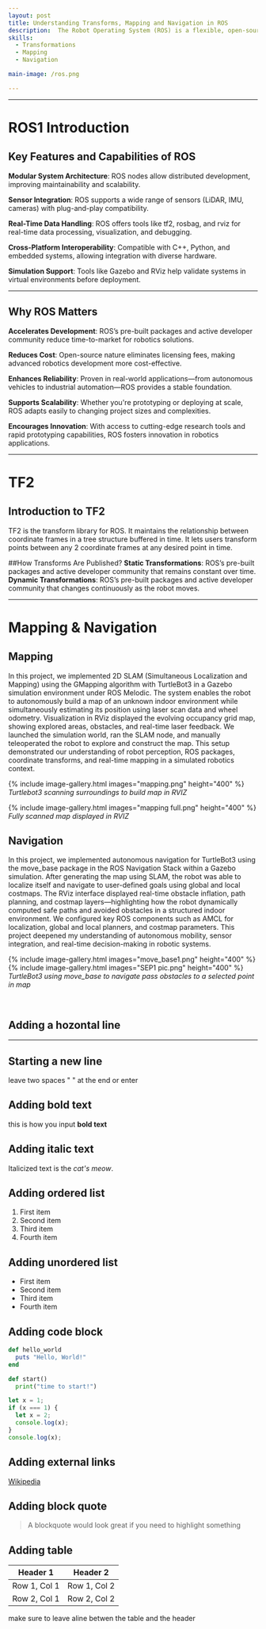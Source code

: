 ```yaml
---
layout: post
title: Understanding Transforms, Mapping and Navigation in ROS
description:  The Robot Operating System (ROS) is a flexible, open-source framework for writing robot software. It provides tools, libraries, and conventions to simplify the task of creating complex and robust robot behavior across a wide variety of robotic platforms. ROS is widely used in academia, research, and increasingly in commercial robotics due to its modular architecture and strong community support. Our current project involves designing a maze arena and implementing autonomous navigation using ROS1 on the Limo robot. In this page we display our learning on ROS1.
skills: 
  - Transformations
  - Mapping
  - Navigation

main-image: /ros.png

---
```


---
# ROS1 Introduction
## Key Features and Capabilities of ROS
**Modular System Architecture**: ROS nodes allow distributed development, improving maintainability and scalability.


**Sensor Integration**: ROS supports a wide range of sensors (LiDAR, IMU, cameras) with plug-and-play compatibility.


**Real-Time Data Handling**: ROS offers tools like tf2, rosbag, and rviz for real-time data processing, visualization, and debugging.


**Cross-Platform Interoperability**: Compatible with C++, Python, and embedded systems, allowing integration with diverse hardware.


**Simulation Support**: Tools like Gazebo and RViz help validate systems in virtual environments before deployment.

---

## Why ROS Matters 
**Accelerates Development**: ROS’s pre-built packages and active developer community reduce time-to-market for robotics solutions.


**Reduces Cost**: Open-source nature eliminates licensing fees, making advanced robotics development more cost-effective.


**Enhances Reliability**: Proven in real-world applications—from autonomous vehicles to industrial automation—ROS provides a stable foundation.


**Supports Scalability**: Whether you're prototyping or deploying at scale, ROS adapts easily to changing project sizes and complexities.


**Encourages Innovation**: With access to cutting-edge research tools and rapid prototyping capabilities, ROS fosters innovation in robotics applications.

---

# TF2
## Introduction to TF2
TF2 is the transform library for ROS. It maintains the relationship between coordinate frames in a tree structure buffered in time. It lets users transform points between any 2 coordinate frames at any desired point in time.

##How Transforms Are Published?
**Static Transformations**: ROS’s pre-built packages and active developer community that remains constant over time.
**Dynamic Transformations**: ROS’s pre-built packages and active developer community that changes continuously as the robot moves.

---

<!--## Embedding images 
### External images
{% include image-gallery.html images="https://live.staticflickr.com/65535/52821641477_d397e56bc4_k.jpg, https://live.staticflickr.com/65535/52822650673_f074b20d90_k.jpg" height="400"%}
<span style="font-size: 10px">"Starship Test Flight Mission" from https://www.flickr.com/photos/spacex/52821641477/</span>  
You can put in multiple entries. All images will be at a fixed height in the same row. With smaller window, they will switch to columns.  
-->
# Mapping & Navigation
## Mapping
In this project, we implemented 2D SLAM (Simultaneous Localization and Mapping) using the GMapping algorithm with TurtleBot3 in a Gazebo simulation environment under ROS Melodic. The system enables the robot to autonomously build a map of an unknown indoor environment while simultaneously estimating its position using laser scan data and wheel odometry. Visualization in RViz displayed the evolving occupancy grid map, showing explored areas, obstacles, and real-time laser feedback. We launched the simulation world, ran the SLAM node, and manually teleoperated the robot to explore and construct the map. This setup demonstrated our understanding of robot perception, ROS packages, coordinate transforms, and real-time mapping in a simulated robotics context.

{% include image-gallery.html images="mapping.png" height="400" %} 
            *Turtlebot3 scanning surroundings to build map in RVIZ*

{% include image-gallery.html images="mapping full.png" height="400" %} 
            *Fully scanned map displayed in RVIZ*


## Navigation
In this project, we implemented autonomous navigation for TurtleBot3 using the move_base package in the ROS Navigation Stack within a Gazebo simulation. After generating the map using SLAM, the robot was able to localize itself and navigate to user-defined goals using global and local costmaps. The RViz interface displayed real-time obstacle inflation, path planning, and costmap layers—highlighting how the robot dynamically computed safe paths and avoided obstacles in a structured indoor environment. We configured key ROS components such as AMCL for localization, global and local planners, and costmap parameters. This project deepened my understanding of autonomous mobility, sensor integration, and real-time decision-making in robotic systems.

{% include image-gallery.html images="move_base1.png" height="400" %}
{% include image-gallery.html images="SEP1 pic.png" height="400" %} 
            *TurtleBot3 using move_base to navigate pass obstacles to a selected point in map*

            
<!--### Embeed images
{% include image-gallery.html images="mapping.png" height="400" %} 
place the images in project folder/images then update the file path. -->   


<!--## Embedding youtube video
The second video has the autoplay on. copy and paste the 11-digit id found in the url link. <br>
*Example* : https://www.youtube.com/watch?v={**MhVw-MHGv4s**}&ab_channel=engineerguy
{% include youtube-video.html id="MhVw-MHGv4s" autoplay= "false"%}
{% include youtube-video.html id="XGC31lmdS6s" autoplay = "true" %}

you can also set up custom size by specifying the width (the aspect ratio has been set to 16/9). The default size is 560 pixels x 315 pixels.  

The width of the video below. Regardless of initial width, all the videos is responsive and will fit within the smaller screen.
{% include youtube-video.html id="tGCdLEQzde0" autoplay = "false" width= "900px" %} --> 

<br>

## Adding a hozontal line
---

## Starting a new line
leave two spaces "  " at the end or enter <br>

## Adding bold text
this is how you input **bold text**

## Adding italic text
Italicized text is the *cat's meow*.

## Adding ordered list
1. First item
2. Second item
3. Third item
4. Fourth item

## Adding unordered list
- First item
- Second item
- Third item
- Fourth item

## Adding code block
```ruby
def hello_world
  puts "Hello, World!"
end
```

```python
def start()
  print("time to start!")
```

```javascript
let x = 1;
if (x === 1) {
  let x = 2;
  console.log(x);
}
console.log(x);

```

## Adding external links
[Wikipedia](https://en.wikipedia.org)


## Adding block quote
> A blockquote would look great if you need to highlight something


## Adding table 

| Header 1 | Header 2 |
|----------|----------|
| Row 1, Col 1 | Row 1, Col 2 |
| Row 2, Col 1 | Row 2, Col 2 |

make sure to leave aline betwen the table and the header


